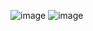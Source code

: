 ![image](https://github.com/sundan1991/OpenLockWithGestures/raw/master/bbb.png)
![image](https://github.com/sundan1991/OpenLockWithGestures/raw/master/ccc.png)
